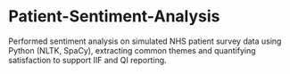 # Patient-Sentiment-Analysis
Performed sentiment analysis on simulated NHS patient survey data using Python (NLTK, SpaCy), extracting common themes and quantifying satisfaction to support IIF and QI reporting.
